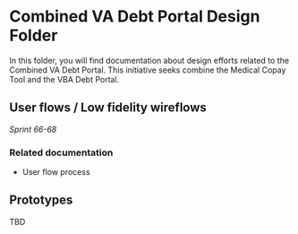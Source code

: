 # Combined VA Debt Portal Design Folder

In this folder, you will find documentation about design efforts related to the Combined VA Debt Portal.
This initiative seeks combine the Medical Copay Tool and the VBA Debt Portal.

## User flows / Low fidelity wireflows

_Sprint 66-68_

### Related documentation

- User flow process

## Prototypes

TBD
